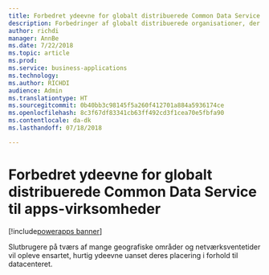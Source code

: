 ```yaml
---
title: Forbedret ydeevne for globalt distribuerede Common Data Service til apps-virksomheder
description: Forbedringer af globalt distribuerede organisationer, der bruger Common Data Service til apps
author: richdi
manager: AnnBe
ms.date: 7/22/2018
ms.topic: article
ms.prod: 
ms.service: business-applications
ms.technology: 
ms.author: RICHDI
audience: Admin
ms.translationtype: HT
ms.sourcegitcommit: 0b40bb3c98145f5a260f412701a884a5936174ce
ms.openlocfilehash: 8c3f67df83341cb63ff492cd3f1cea70e5fbfa90
ms.contentlocale: da-dk
ms.lasthandoff: 07/18/2018

---
```

# <a name="increased-performance-for-globally-distributed-common-data-service-for-apps-enterprises"></a>Forbedret ydeevne for globalt distribuerede Common Data Service til apps-virksomheder

[!include[powerapps banner](../includes/powerapps.md)]




Slutbrugere på tværs af mange geografiske områder og netværksventetider vil opleve ensartet, hurtig ydeevne uanset deres placering i forhold til datacenteret.

